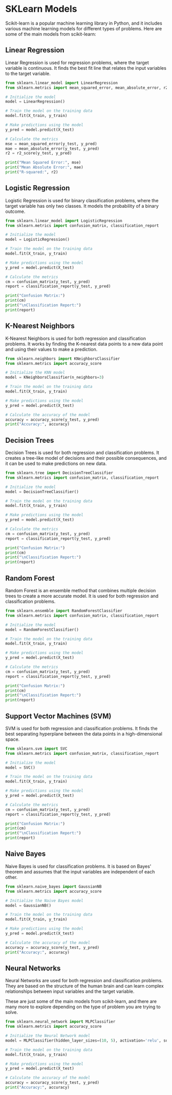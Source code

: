 # SKLearn Models

Scikit-learn is a popular machine learning library in Python, and it includes various machine learning models for different types of problems. Here are some of the main models from scikit-learn:

## Linear Regression

Linear Regression is used for regression problems, where the target variable is continuous. It finds the best fit line that relates the input variables to the target variable.

```python
from sklearn.linear_model import LinearRegression
from sklearn.metrics import mean_squared_error, mean_absolute_error, r2_score

# Initialize the model
model = LinearRegression()

# Train the model on the training data
model.fit(X_train, y_train)

# Make predictions using the model
y_pred = model.predict(X_test)

# Calculate the metrics
mse = mean_squared_error(y_test, y_pred)
mae = mean_absolute_error(y_test, y_pred)
r2 = r2_score(y_test, y_pred)

print("Mean Squared Error:", mse)
print("Mean Absolute Error:", mae)
print("R-squared:", r2)
```

## Logistic Regression

Logistic Regression is used for binary classification problems, where the target variable has only two classes. It models the probability of a binary outcome.

```python
from sklearn.linear_model import LogisticRegression
from sklearn.metrics import confusion_matrix, classification_report

# Initialize the model
model = LogisticRegression()

# Train the model on the training data
model.fit(X_train, y_train)

# Make predictions using the model
y_pred = model.predict(X_test)

# Calculate the metrics
cm = confusion_matrix(y_test, y_pred)
report = classification_report(y_test, y_pred)

print("Confusion Matrix:")
print(cm)
print("\nClassification Report:")
print(report)
```

## K-Nearest Neighbors

K-Nearest Neighbors is used for both regression and classification problems. It works by finding the K-nearest data points to a new data point and using their values to make a prediction.

```python
from sklearn.neighbors import KNeighborsClassifier
from sklearn.metrics import accuracy_score

# Initialize the KNN model
model = KNeighborsClassifier(n_neighbors=3)

# Train the model on the training data
model.fit(X_train, y_train)

# Make predictions using the model
y_pred = model.predict(X_test)

# Calculate the accuracy of the model
accuracy = accuracy_score(y_test, y_pred)
print("Accuracy:", accuracy)

```

## Decision Trees

Decision Trees is used for both regression and classification problems. It creates a tree-like model of decisions and their possible consequences, and it can be used to make predictions on new data.

```python
from sklearn.tree import DecisionTreeClassifier
from sklearn.metrics import confusion_matrix, classification_report

# Initialize the model
model = DecisionTreeClassifier()

# Train the model on the training data
model.fit(X_train, y_train)

# Make predictions using the model
y_pred = model.predict(X_test)

# Calculate the metrics
cm = confusion_matrix(y_test, y_pred)
report = classification_report(y_test, y_pred)

print("Confusion Matrix:")
print(cm)
print("\nClassification Report:")
print(report)
```

## Random Forest

Random Forest is an ensemble method that combines multiple decision trees to create a more accurate model. It is used for both regression and classification problems.

```py
from sklearn.ensemble import RandomForestClassifier
from sklearn.metrics import confusion_matrix, classification_report

# Initialize the model
model = RandomForestClassifier()

# Train the model on the training data
model.fit(X_train, y_train)

# Make predictions using the model
y_pred = model.predict(X_test)

# Calculate the metrics
cm = confusion_matrix(y_test, y_pred)
report = classification_report(y_test, y_pred)

print("Confusion Matrix:")
print(cm)
print("\nClassification Report:")
print(report)
```

## Support Vector Machines (SVM)

SVM is used for both regression and classification problems. It finds the best separating hyperplane between the data points in a high-dimensional space.

```py
from sklearn.svm import SVC
from sklearn.metrics import confusion_matrix, classification_report

# Initialize the model
model = SVC()

# Train the model on the training data
model.fit(X_train, y_train)

# Make predictions using the model
y_pred = model.predict(X_test)

# Calculate the metrics
cm = confusion_matrix(y_test, y_pred)
report = classification_report(y_test, y_pred)

print("Confusion Matrix:")
print(cm)
print("\nClassification Report:")
print(report)
```

## Naive Bayes

Naive Bayes is used for classification problems. It is based on Bayes' theorem and assumes that the input variables are independent of each other.

```py
from sklearn.naive_bayes import GaussianNB
from sklearn.metrics import accuracy_score

# Initialize the Naive Bayes model
model = GaussianNB()

# Train the model on the training data
model.fit(X_train, y_train)

# Make predictions using the model
y_pred = model.predict(X_test)

# Calculate the accuracy of the model
accuracy = accuracy_score(y_test, y_pred)
print("Accuracy:", accuracy)
```

## Neural Networks

Neural Networks are used for both regression and classification problems. They are based on the structure of the human brain and can learn complex relationships between input variables and the target variable.

These are just some of the main models from scikit-learn, and there are many more to explore depending on the type of problem you are trying to solve.

```py
from sklearn.neural_network import MLPClassifier
from sklearn.metrics import accuracy_score

# Initialize the Neural Network model
model = MLPClassifier(hidden_layer_sizes=(10, 5), activation='relu', solver='adam', max_iter=1000, random_state=42)

# Train the model on the training data
model.fit(X_train, y_train)

# Make predictions using the model
y_pred = model.predict(X_test)

# Calculate the accuracy of the model
accuracy = accuracy_score(y_test, y_pred)
print("Accuracy:", accuracy)
```
